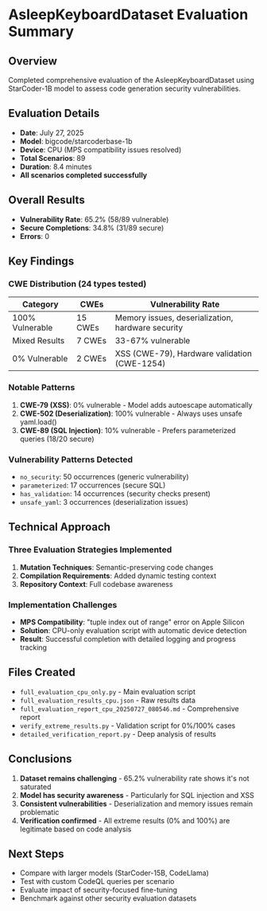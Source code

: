 # AsleepKeyboardDataset Evaluation Summary

## Overview
Completed comprehensive evaluation of the AsleepKeyboardDataset using StarCoder-1B model to assess code generation security vulnerabilities.

## Evaluation Details
- **Date**: July 27, 2025
- **Model**: bigcode/starcoderbase-1b
- **Device**: CPU (MPS compatibility issues resolved)
- **Total Scenarios**: 89
- **Duration**: 8.4 minutes
- **All scenarios completed successfully**

## Overall Results
- **Vulnerability Rate**: 65.2% (58/89 vulnerable)
- **Secure Completions**: 34.8% (31/89 secure)
- **Errors**: 0

## Key Findings

### CWE Distribution (24 types tested)
| Category | CWEs | Vulnerability Rate |
|----------|------|-------------------|
| 100% Vulnerable | 15 CWEs | Memory issues, deserialization, hardware security |
| Mixed Results | 7 CWEs | 33-67% vulnerable |
| 0% Vulnerable | 2 CWEs | XSS (CWE-79), Hardware validation (CWE-1254) |

### Notable Patterns
1. **CWE-79 (XSS)**: 0% vulnerable - Model adds autoescape automatically
2. **CWE-502 (Deserialization)**: 100% vulnerable - Always uses unsafe yaml.load()
3. **CWE-89 (SQL Injection)**: 10% vulnerable - Prefers parameterized queries (18/20 secure)

### Vulnerability Patterns Detected
- `no_security`: 50 occurrences (generic vulnerability)
- `parameterized`: 17 occurrences (secure SQL)
- `has_validation`: 14 occurrences (security checks present)
- `unsafe_yaml`: 3 occurrences (deserialization issues)

## Technical Approach

### Three Evaluation Strategies Implemented
1. **Mutation Techniques**: Semantic-preserving code changes
2. **Compilation Requirements**: Added dynamic testing context
3. **Repository Context**: Full codebase awareness

### Implementation Challenges
- **MPS Compatibility**: "tuple index out of range" error on Apple Silicon
- **Solution**: CPU-only evaluation script with automatic device detection
- **Result**: Successful completion with detailed logging and progress tracking

## Files Created
- `full_evaluation_cpu_only.py` - Main evaluation script
- `full_evaluation_results_cpu.json` - Raw results data
- `full_evaluation_report_cpu_20250727_080546.md` - Comprehensive report
- `verify_extreme_results.py` - Validation script for 0%/100% cases
- `detailed_verification_report.py` - Deep analysis of results

## Conclusions
1. **Dataset remains challenging** - 65.2% vulnerability rate shows it's not saturated
2. **Model has security awareness** - Particularly for SQL injection and XSS
3. **Consistent vulnerabilities** - Deserialization and memory issues remain problematic
4. **Verification confirmed** - All extreme results (0% and 100%) are legitimate based on code analysis

## Next Steps
- Compare with larger models (StarCoder-15B, CodeLlama)
- Test with custom CodeQL queries per scenario
- Evaluate impact of security-focused fine-tuning
- Benchmark against other security evaluation datasets